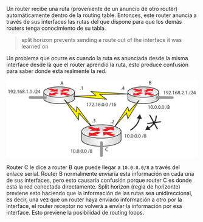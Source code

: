 
Un router recibe una ruta (proveniente de un anuncio de otro router) automáticamente dentro de la routing table. Entonces, este router anuncia a través de sus interfaces las rutas del que dispone para que los demás routers tenga conocimiento de su tabla. 

> split horizon prevents sending a route out of the interface it was learned on

Un problema que ocurre es cuando la ruta es anunciada desde la misma interface desde la que el router aprendió la ruta, esto produce confusión para saber donde esta realmente la red. 

![](_anexos_/13-22.png)

Router C le dice a router B que puede llegar a `10.0.0.0/8` a través del enlace serial. Router B normalmente enviaría esta información en cada una de sus interfaces, pero esto causaría confusión porque router C es donde esta la red conectada directamente. Split horizon (regla de horizonte) previene esto haciendo que la información de las rutas sea unidireccional, es decir, una vez que un router haya enviado información a otro por la interface, el router receptor no volverá a enviar la información por esa interface. Esto previene la posibilidad de routing loops.